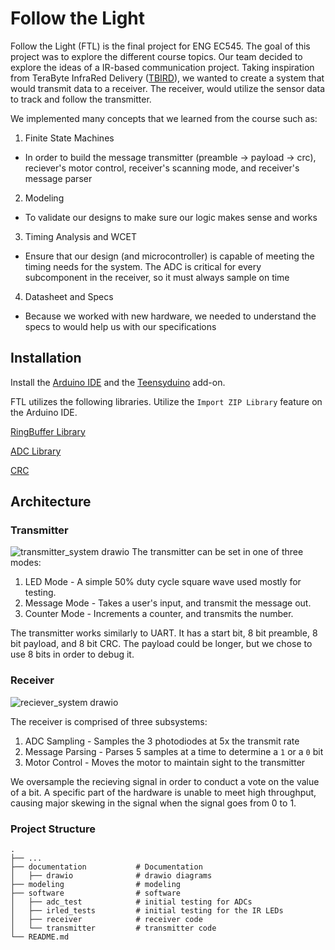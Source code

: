 # Follow the Light

Follow the Light (FTL) is the final project for ENG EC545. The goal of this project was to explore the different course topics. Our team decided to explore the ideas of a IR-based communication project. Taking inspiration from TeraByte InfraRed Delivery ([TBIRD](https://www.ll.mit.edu/sites/default/files/other/doc/2023-02/TVO_Technology_Highlight_12_TBird.pdf)), we wanted to create a system that would transmit data to a receiver. The receiver, would utilize the sensor data to track and follow the transmitter.

We implemented many concepts that we learned from the course such as:
1. Finite State Machines
  - In order to build the message transmitter (preamble -> payload -> crc), reciever's motor control, receiver's scanning mode, and receiver's message parser
2. Modeling
  - To validate our designs to make sure our logic makes sense and works
3. Timing Analysis and WCET
  - Ensure that our design (and microcontroller) is capable of meeting the timing needs for the system. The ADC is critical for every subcomponent in the receiver, so it must always sample on time 
4. Datasheet and Specs
  - Because we worked with new hardware, we needed to understand the specs to would help us with our specifications


## Installation

Install the [Arduino IDE](https://support.arduino.cc/hc/en-us/articles/360019833020-Download-and-install-Arduino-IDE) and the [Teensyduino](https://www.pjrc.com/teensy/td_download.html) add-on.

FTL utilizes the following libraries. Utilize the `Import ZIP Library` feature on the Arduino IDE.

[RingBuffer Library](https://github.com/Locoduino/RingBuffer)

[ADC Library](https://github.com/pedvide/ADC)

[CRC](https://github.com/RobTillaart/CRC)

## Architecture

### Transmitter
![transmitter_system drawio](https://github.com/user-attachments/assets/45543223-8e2f-48b6-bc26-d829aa6363bd)
The transmitter can be set in one of three modes:
1. LED Mode - A simple 50% duty cycle square wave used mostly for testing.
2. Message Mode - Takes a user's input, and transmit the message out.
3. Counter Mode - Increments a counter, and transmits the number. 

The transmitter works similarly to UART. It has a start bit, 8 bit preamble, 8 bit payload, and 8 bit CRC. The payload could be longer, but we chose to use 8 bits in order to debug it. 

### Receiver

![reciever_system drawio](https://github.com/user-attachments/assets/201bb00c-31d3-4361-9fd7-11cc45c7dde6)

The receiver is comprised of three subsystems:
1. ADC Sampling - Samples the 3 photodiodes at 5x the transmit rate
2. Message Parsing - Parses 5 samples at a time to determine a `1` or a `0` bit
3. Motor Control - Moves the motor to maintain sight to the transmitter

We oversample the recieving signal in order to conduct a vote on the value of a bit. A specific part of the hardware is unable to meet high throughput, causing major skewing in the signal when the signal goes from 0 to 1. 

### Project Structure

```
.
├── ...
├── documentation           # Documentation
│   ├── drawio              # drawio diagrams
├── modeling                # modeling
├── software                # software
│   ├── adc_test            # initial testing for ADCs
│   ├── irled_tests         # initial testing for the IR LEDs
│   ├── receiver            # receiver code
│   └── transmitter         # transmitter code
└── README.md
```
